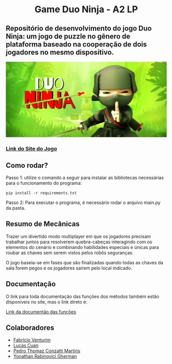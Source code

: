<h1 align="center">Game Duo Ninja - A2 LP</h1>

## Repositório de desenvolvimento do jogo Duo Ninja: um jogo de puzzle no gênero de plataforma baseado na cooperação de dois jogadores no mesmo dispositivo.
![alt text for screen readers](/img/capa.png)
### [Link do Site do Jogo](https://fabricioventurim.github.io/game-development-A2/index.html)

## Como rodar?

Passo 1: utilize o comando a seguir para instalar as bibliotecas necessárias para o funcionamento do programa: 

```
pip install -r requirements.txt
```

Passo 2: Para executar o programa, é necessário rodar o arquivo main.py da pasta.

## Resumo de Mecânicas

Trazer um divertido modo multiplayer em que os jogadores precisam trabalhar juntos para resolverem quebra-cabeças interagindo com os elementos do cenário e combinando habilidades especiais e únicas para roubar as chaves sem serem vistos pelos robôs seguranças.

O jogo baseia-se em fases que são finalizadas quando todas as chaves da sala forem pegos e os jogadores saírem pelo local indicado.

## Documentação

O link para toda documentação das funções dos métodos também estão disponíveis no site, mas o link direto é:

[Link da documentão das funções](https://fabricioventurim.github.io/game-development-A2/docs/html/index.html)

## Colaboradores

+ [Fabrício Venturim](https://github.com/FabricioVenturim)
+ [Lucas Cuan](https://github.com/Lhc128)
+ [Pedro Thomaz Conzatti Martins](https://github.com/pedrothomazm)
+ [Yonathan Rabinovici Gherman](https://github.com/yonirg)
